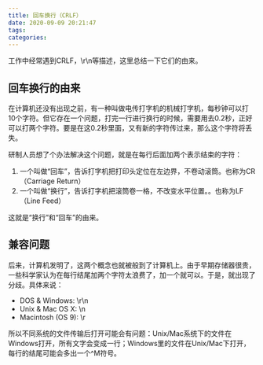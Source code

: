 ```yaml
---
title: 回车换行（CRLF）
date: 2020-09-09 20:21:47
tags:
categories:
---
```

工作中经常遇到CRLF，\r\n等描述，这里总结一下它们的由来。
<!-- more -->
## 回车换行的由来

在计算机还没有出现之前，有一种叫做电传打字机的机械打字机，每秒钟可以打10个字符。但它存在一个问题，打完一行进行换行的时候，需要用去0.2秒，正好可以打两个字符。要是在这0.2秒里面，又有新的字符传过来，那么这个字符将丢失。

研制人员想了个办法解决这个问题，就是在每行后面加两个表示结束的字符：

1. 一个叫做“回车”，告诉打字机把打印头定位在左边界，不卷动滚筒。也称为CR（Carriage Return）
2. 一个叫做“换行”，告诉打字机把滚筒卷一格，不改变水平位置。。也称为LF（Line Feed）

这就是“换行”和“回车”的由来。

## 兼容问题

后来，计算机发明了，这两个概念也就被般到了计算机上。由于早期存储器很贵，一些科学家认为在每行结尾加两个字符太浪费了，加一个就可以。于是，就出现了分歧。具体来说：

- DOS & Windows: \r\n
- Unix & Mac OS X: \n
- Macintosh (OS 9): \r

所以不同系统的文件传输后打开可能会有问题：Unix/Mac系统下的文件在Windows打开，所有文字会变成一行；Windows里的文件在Unix/Mac下打开，每行的结尾可能会多出一个^M符号。